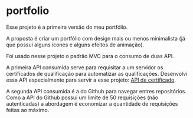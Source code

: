 # portfolio

Esse projeto é a primeira versão do meu portfólio.

A proposta é criar um portfólio com design mais ou menos minimalista (já que possui alguns ícones e alguns efeitos de animação).

Foi usado nesse projeto o padrão MVC para o consumo de duas API.

A primeira API consumida serve para requisitar a um servidor os certificados de qualificação para automatizar as qualificações. Desenvolvi essa API especialmente para servir a esse projeto: [API de certificado](https://github.com/emvalencaf/APImeusCertficados).

A segunda API consumida é a do Github para navegar entres repositórios. Como a API do Github possui um limite de 50 requisições (não autenticadas) a abordagem é economizar a quantidade de requisições feitas ao máximo.



